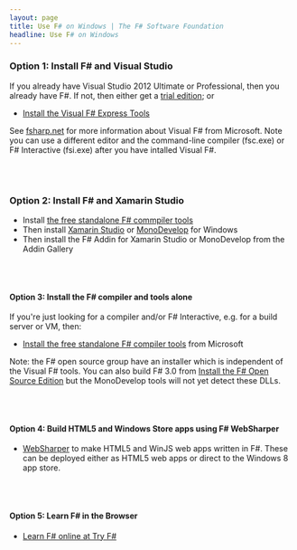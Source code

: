 ```yaml
---
layout: page
title: Use F# on Windows | The F# Software Foundation
headline: Use F# on Windows
---
```



### Option 1: Install F# and Visual Studio

If you already have Visual Studio 2012 Ultimate or Professional, then you already have F#. If not, then either get a [trial edition](http://www.microsoft.com/visualstudio/eng#downloads+d-2012-editions); or

* [Install the Visual F# Express Tools](http://go.microsoft.com/fwlink/?LinkID=261287)

See [fsharp.net](http://fsharp.net) for more information about Visual F# from Microsoft. 
Note you can use a different editor and the command-line compiler (fsc.exe) or F# Interactive (fsi.exe) 
after you have intalled Visual F#.

<br />
<br />


### Option 2: Install F# and Xamarin Studio 

* Install [the free standalone F# commpiler tools](http://go.microsoft.com/fwlink/?LinkId=261286) 
* Then install [Xamarin Studio](http://xamarin.com/studio) or [MonoDevelop](http://monodevelop.com) for Windows
* Then install the F# Addin for Xamarin Studio or MonoDevelop from the Addin Gallery

<br />
<br />



#### Option 3: Install the F# compiler and tools alone

If you're just looking for a compiler and/or F# Interactive, e.g. for a build server or VM, then:
* [Install the free standalone F# compiler tools](http://go.microsoft.com/fwlink/?LinkId=261286) from Microsoft

Note: the F# open source group have an installer which is independent of the Visual F# tools. 
You can also build F# 3.0 from [Install the F# Open Source Edition](http://fsharp.github.com/fsharp) but the MonoDevelop 
tools will not yet detect these DLLs.

<br />
<br />

#### Option 4: Build HTML5 and Windows Store apps using F# WebSharper

* [WebSharper](http://www.websharper.com) to make HTML5 and WinJS web apps written in F#. These can be deployed either as HTML5 web apps or direct to the Windows 8 app store.

<br />
<br />

#### Option 5: Learn F# in the Browser

* [Learn F# online at Try F#](http://tryfsharp.org)


